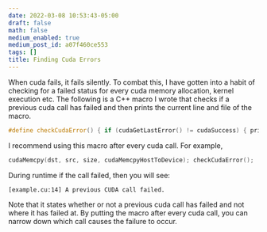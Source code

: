 ```yaml
---
date: 2022-03-08 10:53:43-05:00
draft: false
math: false
medium_enabled: true
medium_post_id: a07f460ce553
tags: []
title: Finding Cuda Errors
---
```


When cuda fails, it fails silently. To combat this, I have gotten into a habit of checking for a failed status for every cuda memory allocation, kernel execution etc. The following is a C++ macro I wrote that checks if a previous cuda call has failed and then prints the current line and file of the macro.

```c++
#define checkCudaError() { if (cudaGetLastError() != cudaSuccess) { printf("[%s:%d] A previous CUDA call failed.\n", __FILE__, __LINE__); }
```

I recommend using this macro after every cuda call. For example,

```c++
cudaMemcpy(dst, src, size, cudaMemcpyHostToDevice); checkCudaError();
```

During runtime if the call failed, then you will see:

```
[example.cu:14] A previous CUDA call failed.
```

Note that it states whether or not a previous cuda call has failed and not where it has failed at. By putting the macro after every cuda call, you can narrow down which call causes the failure to occur.